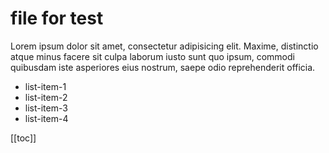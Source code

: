 # file for test

Lorem ipsum dolor sit amet, consectetur adipisicing elit. Maxime, distinctio atque minus facere sit culpa laborum iusto sunt quo ipsum, commodi quibusdam iste asperiores eius nostrum, saepe odio reprehenderit officia.

-   list-item-1
-   list-item-2
-   list-item-3
-   list-item-4

[[toc]]
